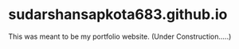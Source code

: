 # sudarshansapkota683.github.io

This was meant to be my portfolio website. (Under Construction.....)
